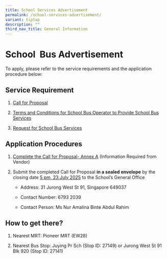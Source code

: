 ```yaml
---
title: School Services Advertisement
permalink: /school-services-advertisement/
variant: tiptap
description: ""
third_nav_title: General Information
---
```

<h1><strong>School&nbsp; Bus Advertisement</strong></h1>
<p>To apply, please refer to the service requirements and the application
procedure below:</p>
<p></p>
<h2>Service Requirement</h2>
<ol data-tight="true" class="tight">
<li>
<p><a href="/files/School Services Advertisement/Call_for_Proposals__For_Single_Bus_Service__Final.pdf" rel="noopener noreferrer nofollow" target="_blank">Call for Proposal</a>
</p>
</li>
<li>
<p><a href="/files/School Services Advertisement/TC_for_School_Bus_Operator_to_Provide_School_Bus_Services__For_Single_Bus_Service__Final.pdf" rel="noopener noreferrer nofollow" target="_blank">Terms and Conditions for School Bus Operator to Provide School Bus Services</a>
</p>
</li>
<li>
<p><a href="/files/School Services Advertisement/Request_for_School_Bus_Svc___TC_Governing_the_Requests_for_Services__For_Single_Bus_Service__Final.pdf" rel="noopener noreferrer nofollow" target="_blank">Request for School Bus Services</a>
</p>
</li>
</ol>
<p></p>
<h2>Application Procedures</h2>
<ol data-tight="true" class="tight">
<li>
<p><a href="/files/School Services Advertisement/Call_for_Proposals__For_Single_Bus_Service__Final.pdf" rel="noopener noreferrer nofollow" target="_blank">Complete the Call for Proposal- Annex A</a> (Information
Required from Vendor)</p>
</li>
<li>
<p>Submit the completed Call for Proposal <strong>in a sealed envelope</strong> by
the closing date <u>5 pm, 23 July 2025</u> to the School’s General Office</p>
<ul data-tight="true" class="tight">
<li>
<p>Address: 31 Jurong West St 91, Singapore 649037</p>
</li>
<li>
<p>Contact Number: 6793 2039</p>
</li>
<li>
<p>Contact Person: Ms Nur Amalina Binte Abdul Rahim</p>
</li>
</ul>
</li>
</ol>
<p></p>
<h2>How to get there?</h2>
<ol data-tight="true" class="tight">
<li>
<p>Nearest MRT: Pioneer MRT (EW28)</p>
</li>
<li>
<p>Nearest Bus Stop: Juying Pr Sch (Stop ID: 27149) or Jurong West St 91
Blk 920 (Stop ID: 27141)</p>
</li>
</ol>
<p></p>